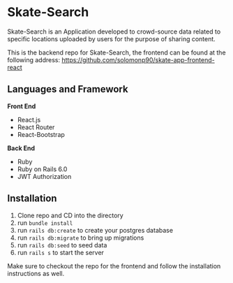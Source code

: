 # Skate-Search

Skate-Search is an Application developed to crowd-source data related to specific locations uploaded by users for the purpose of sharing content.


This is the backend repo for Skate-Search, the frontend can be found at the following address: https://github.com/solomonp90/skate-app-frontend-react

## Languages and Framework
**Front End**
* React.js
* React Router
* React-Bootstrap

**Back End**
* Ruby
* Ruby on Rails 6.0
* JWT Authorization

## Installation 
1. Clone repo and CD into the directory
2. run `bundle install`
3. run `rails db:create` to create your postgres database
4. run `rails db:migrate` to bring up migrations
5. run `rails db:seed` to seed data
6. run `rails s` to start the server

Make sure to checkout the repo for the frontend and follow the installation instructions as well.